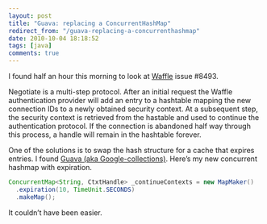 ```yaml
---
layout: post
title: "Guava: replacing a ConcurrentHashMap"
redirect_from: "/guava-replacing-a-concurrenthashmap"
date: 2010-10-04 18:18:52
tags: [java]
comments: true
---
```

I found half an hour this morning to look at [Waffle](https://github.com/dblock/waffle) issue #8493.

Negotiate is a multi-step protocol. After an initial request the Waffle authentication provider will add an entry to a hashtable mapping the new connection IDs to a newly obtained security context. At a subsequent step, the security context is retrieved from the hastable and used to continue the authentication protocol. If the connection is abandoned half way through this process, a handle will remain in the hashtable forever.

One of the solutions is to swap the hash structure for a cache that expires entries. I found [Guava (aka Google-collections)](http://code.google.com/p/guava-libraries/). Here’s my new concurrent hashmap with expiration.

```java
ConcurrentMap<String, CtxtHandle> _continueContexts = new MapMaker()
  .expiration(10, TimeUnit.SECONDS)
  .makeMap();
```

It couldn’t have been easier.


